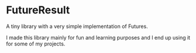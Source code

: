 # FutureResult

A tiny library with a very simple implementation of Futures. 

I made this library mainly for fun and learning purposes and I end up using it for some of my projects.


